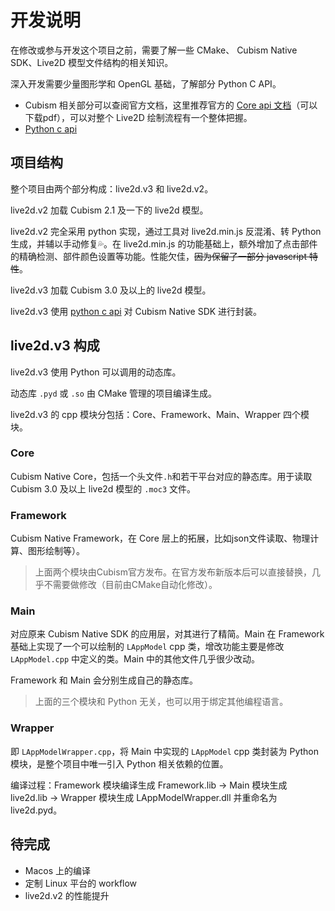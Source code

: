 [python c api]: https://docs.python.org/3/c-api/index.html

[Core api 文档]: https://docs.live2d.com/en/cubism-sdk-manual/cubism-core-api-reference/

# 开发说明

在修改或参与开发这个项目之前，需要了解一些 CMake、 Cubism Native SDK、Live2D 模型文件结构的相关知识。

深入开发需要少量图形学和 OpenGL 基础，了解部分 Python C API。

* Cubism 相关部分可以查阅官方文档，这里推荐官方的 [Core api 文档]（可以下载pdf），可以对整个 Live2D 绘制流程有一个整体把握。
* [Python c api]

## 项目结构

整个项目由两个部分构成：live2d.v3 和 live2d.v2。

live2d.v2 加载 Cubism 2.1 及一下的 live2d 模型。

live2d.v2 完全采用 python 实现，通过工具对 live2d.min.js 反混淆、转 Python 生成，并辅以手动修复💦。在 live2d.min.js 的功能基础上，额外增加了点击部件的精确检测、部件颜色设置等功能。性能欠佳，~~因为保留了一部分 javascript 特性~~。

live2d.v3 加载 Cubism 3.0 及以上的 live2d 模型。

live2d.v3 使用 [python c api] 对 Cubism Native SDK 进行封装。

## live2d.v3 构成

live2d.v3 使用 Python 可以调用的动态库。

动态库 `.pyd` 或 `.so` 由 CMake 管理的项目编译生成。

live2d.v3 的 cpp 模块分包括：Core、Framework、Main、Wrapper 四个模块。

### Core

Cubism Native Core，包括一个头文件`.h`和若干平台对应的静态库。用于读取 Cubism 3.0 及以上 live2d 模型的 `.moc3` 文件。

### Framework
Cubism Native Framework，在 Core 层上的拓展，比如json文件读取、物理计算、图形绘制等）。

> 上面两个模块由Cubism官方发布。在官方发布新版本后可以直接替换，几乎不需要做修改（目前由CMake自动化修改）。

### Main
对应原来 Cubism Native SDK 的应用层，对其进行了精简。Main 在 Framework 基础上实现了一个可以绘制的 `LAppModel` cpp 类，增改功能主要是修改 `LAppModel.cpp` 中定义的类。Main 中的其他文件几乎很少改动。

Framework 和 Main 会分别生成自己的静态库。

> 上面的三个模块和 Python 无关，也可以用于绑定其他编程语言。

### Wrapper 
即 `LAppModelWrapper.cpp`，将 Main 中实现的 `LAppModel` cpp 类封装为 Python 模块，是整个项目中唯一引入 Python 相关依赖的位置。

编译过程：Framework 模块编译生成 Framework.lib -> Main 模块生成 live2d.lib -> Wrapper 模块生成 LAppModelWrapper.dll 并重命名为 live2d.pyd。

## 待完成
* Macos 上的编译
* 定制 Linux 平台的 workflow
* live2d.v2 的性能提升

